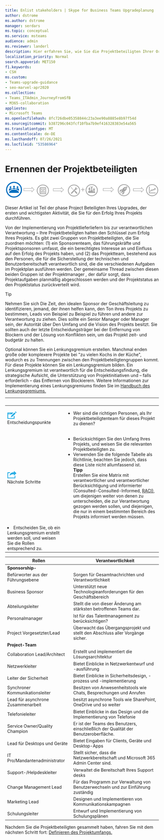 ```yaml
---
title: Enlist stakeholders | Skype for Business Teams Upgradeplanung
author: dstrome
ms.author: dstrome
manager: serdars
ms.topic: conceptual
ms.service: msteams
audience: admin
ms.reviewer: landerl
description: Hier erfahren Sie, wie Sie die Projektbeteiligten Ihrer Organisation strukturieren, um sicherzustellen, Microsoft Teams Upgrade erfolgreich ist.
localization_priority: Normal
search.appverid: MET150
f1.keywords:
- CSH
ms.custom:
- Teams-upgrade-guidance
- seo-marvel-apr2020
ms.collection:
- Teams_ITAdmin_JourneyFromSfB
- M365-collaboration
appliesto:
- Microsoft Teams
ms.openlocfilehash: 8fc726dbe05358844c23a3ee90a8885e8b97f54d
ms.sourcegitcommit: b387296c043fcf10fba7b9ef416328383e54a565
ms.translationtype: MT
ms.contentlocale: de-DE
ms.lasthandoff: 07/26/2021
ms.locfileid: "53586964"
---
```

# <a name="enlist-your-project-stakeholders"></a>Ernennen der Projektbeteiligten

![Abbildung, die den Status der Beteiligten beim Upgrade zeigt](media/upgrade-banner-stakeholders.png "Phasen des Upgradewegs, mit Betonung auf dem Zusammenkunftsteam der Projektbeteiligten")

Dieser Artikel ist Teil der phase Project Beteiligten Ihres Upgrades, der ersten und wichtigsten Aktivität, die Sie für den Erfolg Ihres Projekts durchführen.

Von der Implementierung von Projektlieferliefern bis zur verantwortlichen Verantwortung – Ihre Projektbeteiligten halten den Schlüssel zum Erfolg Ihres Projekts. Es gibt zwei Gruppen von Projektbeteiligten, die Sie  zuordnen möchten: (1) ein Sponsorenteam, das führungskräfte und Projektsponsoren umfasst, die ein berechtigtes Interesse an und Einfluss auf den Erfolg des Projekts haben, und (2) das Projektteam, bestehend aus den Personen, die für die Sicherstellung der technischen und Benutzerbereitschaft verantwortlich sind, die die verschiedenen Aufgaben im Projektplan ausführen werden. Der gemeinsame Thread zwischen diesen beiden Gruppen ist der Projektmanager _,_ der dafür sorgt, dass Projektaufgaben planmäßig abgeschlossen werden und der Projektstatus an den Projektstatus zurückverteilt wird.

> [!Tip]
> Nehmen Sie sich Die Zeit, den idealen Sponsor der Geschäftsleitung zu identifizieren, jemand, der ihnen helfen kann, den Ton ihres Projekts zu bestimmen, Leads von Beispiel zu Beispiel zu führen und andere zur Verantwortung zu ziehen. Dies sollte ein Senior Manager oder Manager sein, der Autorität über Den Umfang und die Vision des Projekts besitzt. Sie sollten auch der letzte Entscheidungsträger bei der Entfernung von Blockern und der Lösung von Konflikten sein, um das Projekt zeit- und budgetär zu halten.

Optional können Sie ein Lenkungsgremium erstellen. Manchmal enden große oder komplexere Projekte bei "zu vielen Kochs in der Küche", wodurch es zu Trennungen zwischen den Projektbeteiligtengruppen kommt. Für diese Projekte können Sie ein Lenkungsgremium bilden. Ein Lenkungsgremium ist verantwortlich für die Entscheidungsfindung, die strategische Aufsicht, die Unterstützung von Projektinitiativen und – falls erforderlich – das Entfernen von Blockierern. Weitere Informationen zur Implementierung eines Lenkungsgremiums finden Sie im [Handbuch des Lenkungsgremiums.](./envision-steering-committee-complete-guide.md)

|&nbsp; |&nbsp; |
|---|---|
| ![Ein Symbol mit Entscheidungspunkten](media/audio_conferencing_image7.png) <br/>Entscheidungspunkte | <ul><li>Wer sind die richtigen Personen, als Ihr Projektbeteiligtenteam für dieses Projekt zu dienen?</li></ul> |
| ![Ein Symbol, das die nächsten Schritte darstellt](media/audio_conferencing_image9.png)<br/>Nächste Schritte | <ul><li>Berücksichtigen Sie den Umfang Ihres Projekts, und weisen Sie die relevanten Projektbeteiligten zu.</li><li>Verwenden Sie die folgende Tabelle als Richtlinie, beachten Sie jedoch, dass diese Liste nicht allumfassend ist.<br><strong>Tipp</strong><br>Erstellen Sie eine Matrix mit verantwortlicher und verantwortlicher Berücksichtigung und informierter (Consulted-Consulted-Informed, [RACI),](https://en.wikipedia.org/wiki/Responsibility_assignment_matrix) um diejenigen weiter von denen zu unterscheiden, die zur Verantwortung gezogen werden sollen, und diejenigen, die nur in einem bestimmten Bereich des Projekts informiert werden müssen.</li> |
| <li>Entscheiden Sie, ob ein Lenkungsgremium erstellt werden soll, und weisen Sie die Rollen entsprechend zu.</li></ul> | |

|  Rollen | Verantwortlichkeit |
|---|---|
| **Sponsorship-** | |
| Befürworter aus der Führungsebene | Sorgen für Gesamtnachrichten und Verantwortlichkeit |
| Business Sponsor | Unterstützt neue Technologieanforderungen für den Geschäftsbereich |
| Abteilungsleiter | Stellt die von dieser Änderung am stärksten betroffenen Teams dar. |
| Personalmanager | Ist für das Talentmanagement zu berücksichtigen? |
| Project Vorgesetzter/Lead | Überwacht das Übergangsprojekt und stellt den Abschluss aller Vorgänge sicher. |
| **Project-Team** | |
| Collaboration Lead/Architect | Erstellt und implementiert die Lösungsarchitektur |
| Netzwerkleiter | Bietet Einblicke in Netzwerkentwurf und -ausführung |
| Leiter der Sicherheit | Bietet Einblicke in Sicherheitsdesign, -prozess und -implementierung |
| Synchroner Kommunikationsleiter | Besitzen von Anwesenheitstools wie Chats, Besprechungen und Anrufen |
| Lead für asynchrone Zusammenarbeit | besitzt asynchrone Tools wie SharePoint, OneDrive und so weiter |
| Telefonieleiter | Bietet Einblicke in das Design und die Implementierung von Telefonie |
| Service Owner/Quality Champion | Er ist der Teams des Benutzers, einschließlich der Qualität der Benutzeroberfläche. |
| Lead für Desktops und Geräte | Bietet Eingaben für Clients, Geräte und Desktop-Apps |
| IT Pro/Mandantenadministrator | Stellt sicher, dass die Netzwerkbereitschaft und Microsoft 365 Admin Center sind. |
| Support-/Helpdeskleiter | Verwaltet die Bereitschaft Ihres Support desks |
| Change Management Lead | Für das Programm zur Verwaltung von Benutzerwechseln und zur Einführung zuständig |
| Marketing Lead | Designen und Implementieren von Kommunikationskampagnen |
| Schulungsleiter | Entwurf und Implementierung von Schulungsplänen |

Nachdem Sie die Projektbeteiligten gesammelt haben, fahren Sie mit dem nächsten Schritt fort: [Definieren des Projektumfangs.](./upgrade-define-project-scope.md)